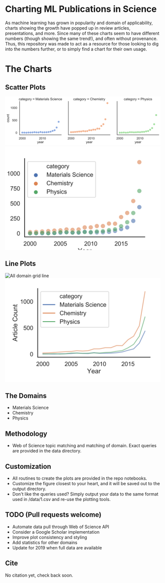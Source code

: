 # Charting ML Publications in Science

As machine learning has grown in popularity and domain of applicability, charts showing the growth have popped up in review articles, presentations, and more.
Since many of these charts seem to have different numbers (though showing the same trend!), and  often without provenance. Thus, this repository was made to act as a resource for those looking to dig into the numbers further, or to simply find a chart for their own usage. 

# The Charts
## Scatter Plots
![All domain grid scatter](./output/1-grid.png)
![All domain overlay scatter](./output/1-all-together.png)

## Line Plots
![All domain grid line](./output/1-grid-line.png)
![All domain overlay line](./output/1-all-line.png)

## The Domains
* Materials Science
* Chemistry
* Physics


## Methodology
* Web of Science topic matching and matching of domain. Exact queries are provided in the data directory.

## Customization
* All routines to create the plots are provided in the repo notebooks. 
* Customize the figure closest to your heart, and it will be saved out to the output directory.
* Don't like the queries used? Simply output your data to the same format used in /data/1.csv and re-use the plotting tools.

## TODO (Pull requests welcome)
* Automate data pull through Web of Science API
* Consider a Google Scholar implementation
* Improve plot consistency and styling
* Add statistics for other domains
* Update for 2019 when full data are available

## Cite
No citation yet, check back soon.
